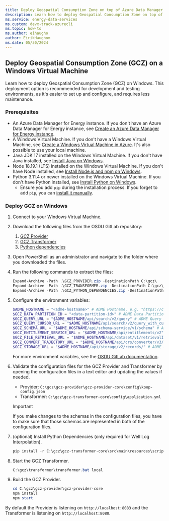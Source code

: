 ```yaml
---
title: Deploy Geospatial Consumption Zone on top of Azure Data Manager for Energy using Azure portal
description: Learn how to deploy Geospatial Consumption Zone on top of your Azure Data Manager for Energy instance using the Azure portal.
ms.service: energy-data-services
ms.custom: devx-track-azurecli
ms.topic: how-to
ms.author: eihaugho
author: EirikHaughom
ms.date: 05/30/2024
---
```


## Deploy Geospatial Consumption Zone (GCZ) on a Windows Virtual Machine

Learn how to deploy Geospatial Consumption Zone (GCZ) on Windows. This deployment option is recommended for development and testing environments, as it's easier to set up and configure, and requires less maintenance.

### Prerequisites

- An Azure Data Manager for Energy instance. If you don't have an Azure Data Manager for Energy instance, see [Create an Azure Data Manager for Energy instance](../../../quickstart-create-microsoft-energy-data-services-instance.md).
- A Windows Virtual Machine. If you don't have a Windows Virtual Machine, see [Create a Windows Virtual Machine in Azure](/azure/virtual-machines/windows/quick-create-portal). It's also possible to use your local machine.
- Java JDK 17 installed on the Windows Virtual Machine. If you don't have Java installed, see [Install Java on Windows](https://adoptium.net/temurin/releases/?version=17).
- Node 18.19.1 (LTS) installed on the Windows Virtual Machine. If you don't have Node installed, see [Install Node.js and npm on Windows](https://nodejs.org/en/blog/release/v18.19.1).
- Python 3.11.4 or newer installed on the Windows Virtual Machine. If you don't have Python installed, see [Install Python on Windows](https://www.python.org/downloads/).
    - Ensure you add `pip` during the installation process. If you forget to add `pip`, you can [install it manually](https://pip.pypa.io/en/stable/installation/).

### Deploy GCZ on Windows

1. Connect to your Windows Virtual Machine.
1. Download the following files from the OSDU GitLab repository:
    1. [GCZ Provider](https://community.opengroup.org/api/v4/projects/528/jobs/artifacts/master/download?job=build-provider)
    1. [GCZ Transformer](https://community.opengroup.org/api/v4/projects/528/jobs/artifacts/master/download?job=build-transformer)
    1. [Python dependencies](https://community.opengroup.org/api/v4/projects/528/jobs/artifacts/master/download?job=build-python-dependencies)
1. Open PowerShell as an administrator and navigate to the folder where you downloaded the files.
1. Run the following commands to extract the files:

    ```powershell
    Expand-Archive -Path .\GCZ_PROVIDER.zip -DestinationPath C:\gcz\
    Expand-Archive -Path .\GCZ_TRANSFORMER.zip -DestinationPath C:\gcz\
    Expand-Archive -Path .\GCZ_PYTHON_DEPENDENCIES.zip -DestinationPath C:\gcz\
    ```

1. Configure the environment variables:

    ```powershell
    $ADME_HOSTNAME = "<adme-hostname>" # ADME Hostname, e.g. "https://contoso.energy.azure.com"
    $GCZ_DATA_PARTITION_ID = "<data-partition-id>" # ADME Data Partition ID, e.g. "opendes"
    $GCZ_QUERY_URL = "$ADME_HOSTNAME/api/search/v2/query" # ADME Query Endpoint
    $GCZ_QUERY_CURSOR_URL = "$ADME_HOSTNAME/api/search/v2/query_with_cursor" # ADME Query with Cursor Endpoint
    $GCZ_SCHEMA_URL = "$ADME_HOSTNAME/api/schema-service/v1/schema" # ADME Schema Endpoint
    $GCZ_ENTITLEMENT_SERVICE_URL = "$ADME_HOSTNAME/api/entitlements/v2" # ADME Entitlement Service Endpoint
    $GCZ_FILE_RETRIEVAL_URL = "$ADME_HOSTNAME/api/dataset/v1/retrievalInstructions" # ADME File Retrieval Endpoint
    $GCZ_CONVERT_TRAJECTORY_URL = "$ADME_HOSTNAME/api/crs/converter/v3/convertTrajectory" # ADME Convert Trajectory Endpoint
    $GCZ_STORAGE_URL = "$ADME_HOSTNAME/api/storage/v2/records/" # ADME Storage Endpoint
    ```

    For more environment variables, see the [OSDU GitLab documentation](https://community.opengroup.org/osdu/platform/consumption/geospatial/-/blob/master/docs/deployment/environment_variables.md).

1. Validate the configuration files for the GCZ Provider and Transformer by opening the configuration files in a text editor and updating the values if needed.
    - Provider: `C:\gcz\gcz-provider\gcz-provider-core\config\koop-config.json`
    - Transformer: `C:\gcz\gcz-transformer-core\config\application.yml`

    > [!IMPORTANT]
    > If you make changes to the schemas in the configuration files, you have to make sure that those schemas are represented in both of the configuration files.

1. (optional) Install Python Dependencies (only required for Well Log Interpolation).

    ```powershell
    pip install -r C:\gcz\gcz-transformer-core\src\main\resources\script\requirements.txt --no-index --find-links python-dependencies
    ```

1. Start the GCZ Transformer.

    ```powershell
    C:\gcz\transformer\transformer.bat local
    ```

1. Build the GCZ Provider.

    ```powershell
    cd C:\gcz\gcz-provider\gcz-provider-core
    npm install
    npm start
    ```

By default the Provider is listening on `http://localhost:8083` and the Transformer is listening on `http://localhost:8080`.
